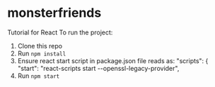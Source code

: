 # monsterfriends
Tutorial for React
To run the project:

1. Clone this repo
2. Run `npm install`
3. Ensure react start script in package.json file reads as:
    "scripts": {
    "start": "react-scripts start --openssl-legacy-provider",
4. Run `npm start`
